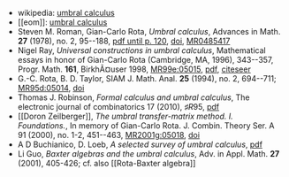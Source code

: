 * wikipedia: [umbral calculus](http://en.wikipedia.org/wiki/Umbral_calculus)
* [[eom]]: [umbral calculus](http://eom.springer.de/U/u095050.htm)
* Steven M. Roman, Gian-Carlo Rota, _Umbral calculus_,  Advances in Math. __27__ (1978), no. 2, 95--188, [pdf until p. 120](http://www.romanpress.com/MathArticles/Umbral1.pdf), <a href="http://dx.doi.org/10.1016/0001-8708(78)90087-7">doi</a>, [MR0485417](http://www.ams.org/mathscinet-getitem?mr=0485417)
* Nigel Ray, _Universal constructions in umbral calculus_, Mathematical essays in honor of Gian-Carlo Rota (Cambridge, MA, 1996), 343--357, Progr. Math. __161__, BirkhÃ¤user 1998, [MR99e:05015](http://www.ams.org/mathscinet-getitem?mr=99e:05015), [pdf](http://www.ma.man.ac.uk/~nige/ucuc.pdf), [citeseer](http://citeseerx.ist.psu.edu/viewdoc/summary?doi=10.1.1.66.2434)
* G.-C. Rota, B. D. Taylor, SIAM J. Math. Anal. __25__ (1994), no. 2, 694--711; [MR95d:05014](http://www.ams.org/mathscinet-getitem?mr=95d:05014), [doi](http://dx.doi.org/10.1137/S0036141093245616)
* Thomas J. Robinson, _Formal calculus and umbral calculus_, The electronic journal of combinatorics 17 (2010), $\sharp R95$, [pdf](http://www.combinatorics.org/Volume_17/PDF/v17i1r95.pdf)
* [[Doron Zeilberger]], _The umbral transfer-matrix method. I. Foundations._,
In memory of Gian-Carlo Rota. J. Combin. Theory Ser. A 91 (2000), no. 1-2, 451--463, [MR2001g:05018](http://www.ams.org/mathscinet-getitem?mr=2001g:05018), [doi](http://dx.doi.org/10.1006/jcta.2000.3110)
* A D Buchianico, D. Loeb, _A selected survey of umbral calculus_, [pdf](www.combinatorics.org/Surveys/ds3.pdf)
* Li Guo, _Baxter algebras and the umbral calculus_,  Adv. in Appl. Math. __27__ (2001), 405-426; cf. also [[Rota-Baxter algebra]]


